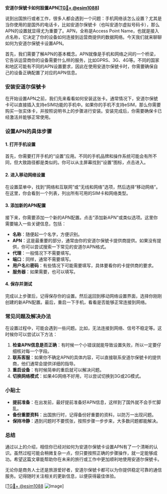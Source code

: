 **安道尔保號卡如何設置APN[[TG💪+ @esim1088](https://t.me/s/esim1088)]**

说到出国旅行或者工作，很多人都会遇到一个问题：手机网络该怎么设置？尤其是当你使用的是国外的电话卡，比如安道尔保號卡（也叫安道尔虚拟号码卡），那么APN的设置就显得尤为重要了。APN，全称是Access Point Name，也就是接入点名称，它决定了你的设备如何连接到运营商提供的数据网络。今天我们就来聊聊如何为安道尔保號卡设置APN。

首先，我们需要了解APN的基本概念。APN就像是手机和网络之间的一个桥梁，它告诉运营商你的设备需要什么样的服务，比如GPRS、3G、4G等。不同的国家和地区可能有不同的APN设置要求，因此在使用安道尔保號卡时，你需要确保自己的设备正确配置了对应的APN信息。

### 安装安道尔保號卡

在开始设置APN之前，我们先来看看如何安装这张卡。通常情况下，安道尔保號卡可以直接插入支持eSIM功能的手机中。如果你的手机不支持eSIM，那么你需要购买一张实体卡，并按照说明书上的步骤进行安装。安装完成后，你需要确保卡已经激活并能够正常使用。

### 设置APN的具体步骤

#### 1. 打开手机设置

首先，你需要打开手机的“设置”应用。不同的手机品牌和操作系统可能会有所不同，但大致路径都是类似的。你可以从主屏幕找到“设置”图标，点击进入。

#### 2. 进入移动网络设置

在设置菜单中，找到“网络和互联网”或“无线和网络”选项，然后选择“移动网络”。在这里，你会看到一个列表，列出所有可用的SIM卡和网络类型。

#### 3. 添加新的APN配置

接下来，你需要添加一个新的APN配置。点击“添加新APN”或类似选项。这里你需要输入一些关键信息，包括：

- **名称**：随便起一个名字，方便识别。
- **APN**：这是最重要的部分，通常由你的安道尔保號卡提供商提供。如果没有提供，你可以尝试搜索一下常见的安道尔APN格式。
- **代理**：一般情况下不需要填写。
- **端口**：同样，通常不需要填写。
- **用户名**和**密码**：有些情况下可能需要填写，具体要看你的卡提供商的要求。
- **服务器**：如果需要，也可以填写。

#### 4. 保存并测试

完成以上步骤后，记得保存你的设置。然后返回到移动网络设置界面，选择你刚刚创建的新APN配置。最后，重启一下手机，看看是否能够正常连接到网络。

### 常见问题及解决办法

在设置过程中，可能会遇到一些问题。比如，无法连接到网络、信号不稳定等。这时候你可以尝试以下方法：

1. **检查APN信息是否正确**：有时候一个小错误就能导致设置失败，所以一定要仔细核对每一个字段。
2. **联系客服**：如果你不确定APN的具体内容，可以直接联系安道尔保號卡的提供商，他们通常会提供详细的指导。
3. **重启设备**：有时候简单的重启就可以解决问题。
4. **切换网络模式**：如果4G网络不好用，可以尝试切换到3G或2G模式。

### 小贴士

- **提前准备**：在出发前，最好提前准备好APN信息，这样到了国外就不会手忙脚乱。
- **备份重要资料**：出国旅行时，记得备份好重要的资料，以防万一出现问题。
- **保持冷静**：遇到问题时不要慌张，按照步骤一步步来，大多数问题都能解决。

### 总结

通过以上的介绍，相信你已经对如何为安道尔保號卡设置APN有了一个清晰的认识。虽然过程可能会稍微复杂一点，但只要按照正确的步骤操作，就一定能够成功。希望这篇文章能帮助你在未来的旅行或工作中更加顺利地使用安道尔保號卡。

无论你是商务人士还是旅游爱好者，安道尔保號卡都可以为你提供稳定可靠的通信服务。记得随时关注相关的更新信息，以便获得最佳体验。

[[TG💪+ @esim1088](https://t.me/s/esim1088) ![Image](https://i.postimg.cc/4NQfJmqS/Snipaste-2025-05-13-00-14-12.png)]